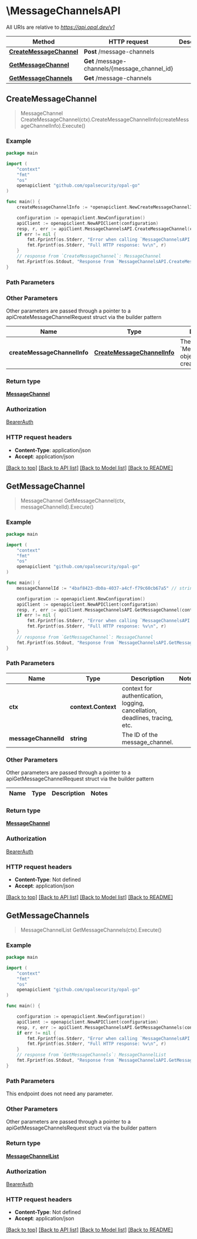 # \MessageChannelsAPI

All URIs are relative to *https://api.opal.dev/v1*

Method | HTTP request | Description
------------- | ------------- | -------------
[**CreateMessageChannel**](MessageChannelsAPI.md#CreateMessageChannel) | **Post** /message-channels | 
[**GetMessageChannel**](MessageChannelsAPI.md#GetMessageChannel) | **Get** /message-channels/{message_channel_id} | 
[**GetMessageChannels**](MessageChannelsAPI.md#GetMessageChannels) | **Get** /message-channels | 



## CreateMessageChannel

> MessageChannel CreateMessageChannel(ctx).CreateMessageChannelInfo(createMessageChannelInfo).Execute()





### Example

```go
package main

import (
	"context"
	"fmt"
	"os"
	openapiclient "github.com/opalsecurity/opal-go"
)

func main() {
	createMessageChannelInfo := *openapiclient.NewCreateMessageChannelInfo(openapiclient.MessageChannelProviderEnum("SLACK"), "C03FJR97276") // CreateMessageChannelInfo | The `MessageChannel` object to be created.

	configuration := openapiclient.NewConfiguration()
	apiClient := openapiclient.NewAPIClient(configuration)
	resp, r, err := apiClient.MessageChannelsAPI.CreateMessageChannel(context.Background()).CreateMessageChannelInfo(createMessageChannelInfo).Execute()
	if err != nil {
		fmt.Fprintf(os.Stderr, "Error when calling `MessageChannelsAPI.CreateMessageChannel``: %v\n", err)
		fmt.Fprintf(os.Stderr, "Full HTTP response: %v\n", r)
	}
	// response from `CreateMessageChannel`: MessageChannel
	fmt.Fprintf(os.Stdout, "Response from `MessageChannelsAPI.CreateMessageChannel`: %v\n", resp)
}
```

### Path Parameters



### Other Parameters

Other parameters are passed through a pointer to a apiCreateMessageChannelRequest struct via the builder pattern


Name | Type | Description  | Notes
------------- | ------------- | ------------- | -------------
 **createMessageChannelInfo** | [**CreateMessageChannelInfo**](CreateMessageChannelInfo.md) | The &#x60;MessageChannel&#x60; object to be created. | 

### Return type

[**MessageChannel**](MessageChannel.md)

### Authorization

[BearerAuth](../README.md#BearerAuth)

### HTTP request headers

- **Content-Type**: application/json
- **Accept**: application/json

[[Back to top]](#) [[Back to API list]](../README.md#documentation-for-api-endpoints)
[[Back to Model list]](../README.md#documentation-for-models)
[[Back to README]](../README.md)


## GetMessageChannel

> MessageChannel GetMessageChannel(ctx, messageChannelId).Execute()





### Example

```go
package main

import (
	"context"
	"fmt"
	"os"
	openapiclient "github.com/opalsecurity/opal-go"
)

func main() {
	messageChannelId := "4baf8423-db0a-4037-a4cf-f79c60cb67a5" // string | The ID of the message_channel.

	configuration := openapiclient.NewConfiguration()
	apiClient := openapiclient.NewAPIClient(configuration)
	resp, r, err := apiClient.MessageChannelsAPI.GetMessageChannel(context.Background(), messageChannelId).Execute()
	if err != nil {
		fmt.Fprintf(os.Stderr, "Error when calling `MessageChannelsAPI.GetMessageChannel``: %v\n", err)
		fmt.Fprintf(os.Stderr, "Full HTTP response: %v\n", r)
	}
	// response from `GetMessageChannel`: MessageChannel
	fmt.Fprintf(os.Stdout, "Response from `MessageChannelsAPI.GetMessageChannel`: %v\n", resp)
}
```

### Path Parameters


Name | Type | Description  | Notes
------------- | ------------- | ------------- | -------------
**ctx** | **context.Context** | context for authentication, logging, cancellation, deadlines, tracing, etc.
**messageChannelId** | **string** | The ID of the message_channel. | 

### Other Parameters

Other parameters are passed through a pointer to a apiGetMessageChannelRequest struct via the builder pattern


Name | Type | Description  | Notes
------------- | ------------- | ------------- | -------------


### Return type

[**MessageChannel**](MessageChannel.md)

### Authorization

[BearerAuth](../README.md#BearerAuth)

### HTTP request headers

- **Content-Type**: Not defined
- **Accept**: application/json

[[Back to top]](#) [[Back to API list]](../README.md#documentation-for-api-endpoints)
[[Back to Model list]](../README.md#documentation-for-models)
[[Back to README]](../README.md)


## GetMessageChannels

> MessageChannelList GetMessageChannels(ctx).Execute()





### Example

```go
package main

import (
	"context"
	"fmt"
	"os"
	openapiclient "github.com/opalsecurity/opal-go"
)

func main() {

	configuration := openapiclient.NewConfiguration()
	apiClient := openapiclient.NewAPIClient(configuration)
	resp, r, err := apiClient.MessageChannelsAPI.GetMessageChannels(context.Background()).Execute()
	if err != nil {
		fmt.Fprintf(os.Stderr, "Error when calling `MessageChannelsAPI.GetMessageChannels``: %v\n", err)
		fmt.Fprintf(os.Stderr, "Full HTTP response: %v\n", r)
	}
	// response from `GetMessageChannels`: MessageChannelList
	fmt.Fprintf(os.Stdout, "Response from `MessageChannelsAPI.GetMessageChannels`: %v\n", resp)
}
```

### Path Parameters

This endpoint does not need any parameter.

### Other Parameters

Other parameters are passed through a pointer to a apiGetMessageChannelsRequest struct via the builder pattern


### Return type

[**MessageChannelList**](MessageChannelList.md)

### Authorization

[BearerAuth](../README.md#BearerAuth)

### HTTP request headers

- **Content-Type**: Not defined
- **Accept**: application/json

[[Back to top]](#) [[Back to API list]](../README.md#documentation-for-api-endpoints)
[[Back to Model list]](../README.md#documentation-for-models)
[[Back to README]](../README.md)

